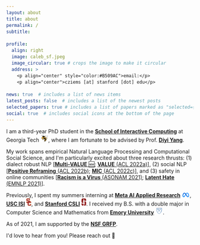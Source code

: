 ```yaml
---
layout: about
title: about
permalink: /
subtitle:

profile:
  align: right
  image: caleb_sf.jpeg
  image_circular: true # crops the image to make it circular
  address: >
    <p align="center" style="color:#B509AC">email:</p>
    <p align="center">cziems [at] stanford [dot] edu</p> 

news: true  # includes a list of news items
latest_posts: false  # includes a list of the newest posts
selected_papers: true # includes a list of papers marked as "selected={true}"
social: true  # includes social icons at the bottom of the page
---
```


I am a third-year PhD student in the [**School of Interactive Computing**](https://www.ic.gatech.edu/) at Georgia Tech <img src="assets/img/gt.png" alt="gt" height="20px"/>, where I am fortunate to be advised by Prof. [**Diyi Yang**](https://www.cc.gatech.edu/~dyang888/index.html). 

My work spans empirical Natural Language Processing and Computational Social Science, and I'm particularly excited about three research thrusts: (1) dialect robust NLP [[**Multi-VALUE** 🆕](http://value-nlp.org/); [**VALUE** (ACL 2022a)](http://arxiv.org/abs/2204.03031)\], (2) social NLP [[**Positive Reframing** (ACL 2022b)](http://arxiv.org/abs/2204.02952); [**MIC** (ACL 2022c)](http://arxiv.org/abs/2204.03021)\], and (3) safety in online communities [[**Racism is a Virus** (ASONAM 2021)](https://arxiv.org/pdf/2005.12423.pdf); [**Latent Hate** (EMNLP 2021)](https://arxiv.org/abs/2109.05322)\].

Previously, I spent my summers interning at [**Meta AI Applied Research**](https://ai.facebook.com/research/#notable-papers) <img src="assets/img/meta.png" alt="meta" height="12px"/>, [**USC ISI**](https://www.isi.edu/) <img src="assets/img/usc.png" alt="usc" height="20px"/>, and [**Stanford CSLI**](https://www-csli.stanford.edu/) <img src="assets/img/stanford.png" alt="stanford" height="20px"/>. I received my B.S. with a double major in Computer Science and Mathematics from [**Emory University**](https://www.emory.edu/home/index.html) <img src="assets/img/emory.png" alt="emory" height="20px"/>.

As of 2021, I am supported by the [**NSF GRFP**](https://www.nsfgrfp.org/).

I'd love to hear from you! Please reach out :handshake: